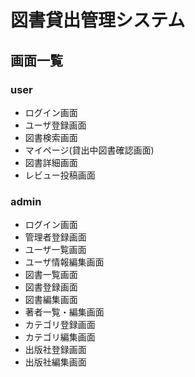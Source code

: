 # 図書貸出管理システム

## 画面一覧

### user

- ログイン画面
- ユーザ登録画面
- 図書検索画面
- マイページ(貸出中図書確認画面)
- 図書詳細画面
- レビュー投稿画面

### admin

- ログイン画面
- 管理者登録画面
- ユーザ一覧画面
- ユーザ情報編集画面
- 図書一覧画面
- 図書登録画面
- 図書編集画面
- 著者一覧・編集画面
- カテゴリ登録画面
- カテゴリ編集画面
- 出版社登録画面
- 出版社編集画面
